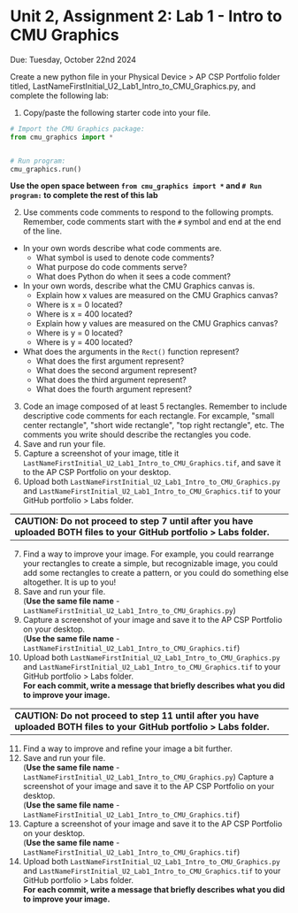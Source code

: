 # Unit 2, Assignment 2: Lab 1 - Intro to CMU Graphics
Due: Tuesday, October 22nd 2024

Create a new python file in your Physical Device > AP CSP Portfolio folder titled, LastNameFirstInitial_U2_Lab1_Intro_to_CMU_Graphics.py, and complete the following lab:

1.  Copy/paste the following starter code into your file.

```python
# Import the CMU Graphics package:
from cmu_graphics import *


# Run program:
cmu_graphics.run()
```

**Use the open space between `from cmu_graphics import *` and `# Run program:` to complete the rest of this lab**

2. Use comments code comments to respond to the following prompts.  Remember, code comments start with the `#` symbol and end at the end of the line.

* In your own words describe what code comments are.
    * What symbol is used to denote code comments?
    * What purpose do code comments serve?
    * What does Python do when it sees a code comment?
* In your own words, describe what the CMU Graphics canvas is.
    * Explain how x values are measured on the CMU Graphics canvas?
    * Where is x = 0 located?
    * Where is x = 400 located?
    * Explain how y values are measured on the CMU Graphics canvas?
    * Where is y = 0 located?
    * Where is y = 400 located?
 * What does the arguments in the `Rect()` function represent?
    * What does the first argument represent?
    * What does the second argument represent?
    * What does the third argument represent?
    * What does the fourth argument represent? 
  
3. Code an image composed of at least 5 rectangles.  Remember to include descriptive code comments for each rectangle.  For excample, "small center rectangle", "short wide rectangle", "top right rectangle", etc.  The comments you write should describe the rectangles you code.
4. Save and run your file.
5. Capture a screenshot of your image, title it `LastNameFirstInitial_U2_Lab1_Intro_to_CMU_Graphics.tif`, and save it to the AP CSP Portfolio on your desktop.
6. Upload both `LastNameFirstInitial_U2_Lab1_Intro_to_CMU_Graphics.py` and `LastNameFirstInitial_U2_Lab1_Intro_to_CMU_Graphics.tif` to your GitHub portfolio > Labs folder.

<table>
  <tr>
    <td><b>CAUTION: Do not proceed to step 7 until after you have uploaded BOTH files to your GitHub portfolio > Labs folder.</b></td>
  </tr>
</table>

7. Find a way to improve your image.  For example, you could rearrange your rectangles to create a simple, but recognizable image, you could add some rectangles to create a pattern, or you could do something else altogether. It is up to you!
8. Save and run your file. <br>(**Use the same file name** - `LastNameFirstInitial_U2_Lab1_Intro_to_CMU_Graphics.py`)
9. Capture a screenshot of your image and save it to the AP CSP Portfolio on your desktop. <br>(**Use the same file name** - `LastNameFirstInitial_U2_Lab1_Intro_to_CMU_Graphics.tif`)
10. Upload both `LastNameFirstInitial_U2_Lab1_Intro_to_CMU_Graphics.py` and `LastNameFirstInitial_U2_Lab1_Intro_to_CMU_Graphics.tif` to your GitHub portfolio > Labs folder. <br> **For each commit, write a message that briefly describes what you did to improve your image.**

<table>
  <tr>
    <td><b>CAUTION: Do not proceed to step 11 until after you have uploaded BOTH files to your GitHub portfolio > Labs folder.</b></td>
  </tr>
</table>

11. Find a way to improve and refine your image a bit further.
12. Save and run your file. <br>(**Use the same file name** - `LastNameFirstInitial_U2_Lab1_Intro_to_CMU_Graphics.py`)
Capture a screenshot of your image and save it to the AP CSP Portfolio on your desktop. <br>(**Use the same file name** - `LastNameFirstInitial_U2_Lab1_Intro_to_CMU_Graphics.tif`)
13. Capture a screenshot of your image and save it to the AP CSP Portfolio on your desktop. <br>(**Use the same file name** - `LastNameFirstInitial_U2_Lab1_Intro_to_CMU_Graphics.tif`)
14. Upload both `LastNameFirstInitial_U2_Lab1_Intro_to_CMU_Graphics.py` and `LastNameFirstInitial_U2_Lab1_Intro_to_CMU_Graphics.tif` to your GitHub portfolio > Labs folder. <br> **For each commit, write a message that briefly describes what you did to improve your image.**
